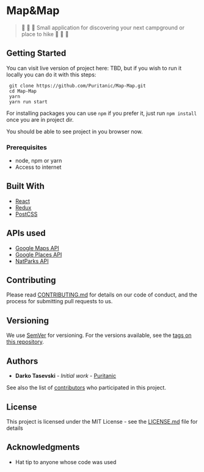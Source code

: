 # Map&Map

> :evergreen_tree: :mount_fuji: :evergreen_tree: Small application for discovering your next campground or place to hike :evergreen_tree: :mount_fuji: :evergreen_tree:

## Getting Started

You can visit live version of project here: TBD, but if you wish to run it locally you can do it with this steps:

```shell
 git clone https://github.com/Puritanic/Map-Map.git
 cd Map-Map
 yarn
 yarn run start
```

For installing packages you can use `npm` if you prefer it, just run `npm install` once you are in project dir.

You should be able to see project in you browser now.

### Prerequisites

-   node, npm or yarn
-   Access to internet

## Built With

-   [React](#)
-   [Redux](#)
-   [PostCSS](#)

## APIs used

-   [Google Maps API](http://www.dropwizard.io/1.0.2/docs/)
-   [Google Places API](https://maven.apache.org/)
-   [NatParks API](https://rometools.github.io/rome/)

## Contributing

Please read [CONTRIBUTING.md](#) for details on our code of conduct, and the process for submitting pull requests to us.

## Versioning

We use [SemVer](http://semver.org/) for versioning. For the versions available, see the [tags on this repository](https://github.com/your/project/tags).

## Authors

-   **Darko Tasevski** - _Initial work_ - [Puritanic](https://github.com/Puritanic)

See also the list of [contributors](#) who participated in this project.

## License

This project is licensed under the MIT License - see the [LICENSE.md](LICENSE.md) file for details

## Acknowledgments

-   Hat tip to anyone whose code was used
